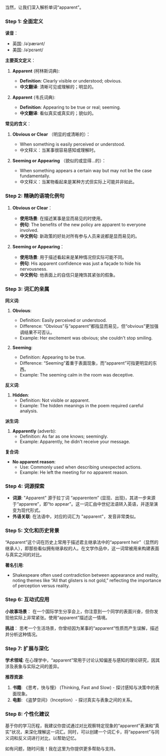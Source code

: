 当然，让我们深入解析单词“apparent”。

### Step 1: 全面定义

**读音**：
- 英国: /əˈpærənt/ 
- 美国: /əˈpɛrənt/

**主要英文定义**：
1. **Apparent** (柯林斯词典): 
   - **Definition**: Clearly visible or understood; obvious.
   - **中文翻译**: 清晰可见或理解的；明显的。
   
2. **Apparent** (韦氏词典): 
   - **Definition**: Appearing to be true or real; seeming.
   - **中文翻译**: 看似真实或真实的；貌似的。

**常见的含义**：
1. **Obvious or Clear** （明显的或清晰的）：
   - When something is easily perceived or understood.
   - 中文释义：当某事很容易感知或理解时。
   
2. **Seeming or Appearing** （貌似的或显得...的）：
   - When something appears a certain way but may not be the case fundamentally.
   - 中文释义：当某物看起来是某种方式但实际上可能并非如此。

### Step 2: 精确的语境化例句

1. **Obvious or Clear**：
   - **使用场景**: 在描述某事是显而易见的时使用。
   - **例句**: The benefits of the new policy are apparent to everyone involved.
   - **中文例句**: 新政策的好处对所有参与人员来说都是显而易见的。

2. **Seeming or Appearing**：
   - **使用场景**: 用于描述看起来是某种情况但实际可能不同。
   - **例句**: His apparent confidence was just a façade to hide his nervousness.
   - **中文例句**: 他表面上的自信只是掩饰其紧张的假象。

### Step 3: 词汇的亲属

**同义词**:
1. **Obvious**:
   - Definition: Easily perceived or understood.
   - Difference: “Obvious”与“apparent”都指显而易见，但“obvious”更加强调结果不可否认。
   - Example: Her excitement was obvious; she couldn't stop smiling.
   
2. **Seeming**:
   - Definition: Appearing to be true.
   - Difference: “Seeming”着重于表面现象，而“apparent”可指更明显的东西。
   - Example: The seeming calm in the room was deceptive.

**反义词**:
1. **Hidden**:
   - Definition: Not visible or apparent.
   - Example: The hidden meanings in the poem required careful analysis.

**派生词**:
1. **Apparently** (adverb):
   - Definition: As far as one knows; seemingly.
   - Example: Apparently, he didn't receive your message.

**复合词**:
- **No apparent reason**:
  - Use: Commonly used when describing unexpected actions.
  - Example: He left the meeting for no apparent reason.

### Step 4: 词源探索

- **词源**: "Apparent" 源于拉丁词 “apparentem” (显现、出现)，其进一步来源于“apparere”，即“to appear”。这一词汇由中世纪法语转入英语，并逐渐演变为现代形式。
- **外语关联**: 在法语中，对应的词汇为 "apparent"，发音非常类似。

### Step 5: 文化和历史背景

“Apparent”这个词在历史上常用于描述君主继承法中的“apparent heir”（显然的继承人），即那些看似拥有继承权的人。在文学作品中，这一词常被用来构建表面与真实之间的对比。

**著名引用**:
- Shakespeare often used contradiction between appearance and reality, noting themes like “All that glisters is not gold,” reflecting the importance of perception versus reality.

### Step 6: 互动式应用

**小故事场景**：
在一个国际学生分享会上，你注意到一个同学的表面兴奋，但你发现他实际上非常紧张。使用“apparent”描述这一情境。

**挑战**：
思考一个生活场景，你曾经因为某事的“apparent”性质而产生误解，描述并分析这种情况。

### Step 7: 扩展与深化

**学术领域**:
在心理学中，“apparent”常用于讨论认知偏差与感知的理论研究，因其涉及表象与实际之间的差异。

**推荐资源**:
1. **书籍**: 《思考，快与慢》 (Thinking, Fast and Slow) - 探讨感知与决策中的表面现象。
2. **电影**: 《盗梦空间》（Inception）- 探讨真实与表象之间的关系。

### Step 8: 个性化建议

基于你的学习历程，我建议你尝试通过对比观察特定现象的“apparent”表演和“真实”状况，来深化理解这一词汇。同时，可以创建一个词汇卡，将“apparent”与同义词和反义词进行对比，以帮助记忆。

如有问题，随时问我！我在这里为你提供更多帮助与支持。